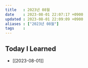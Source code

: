 ```yaml
---
title   : 2023년 08월
date    : 2023-08-01 22:07:17 +0900
updated : 2023-08-01 22:09:09 +0900
aliases : ["2023년 08월"]
tags    : 
---
```

## Today I Learned 

- [[2023-08-01]]
